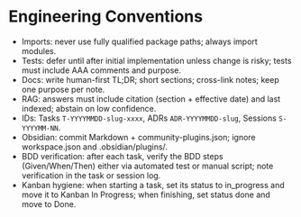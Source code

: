 # Engineering Conventions

- Imports: never use fully qualified package paths; always import modules.
- Tests: defer until after initial implementation unless change is risky; tests must include AAA comments and purpose.
- Docs: write human-first TL;DR; short sections; cross-link notes; keep one purpose per note.
- RAG: answers must include citation (section + effective date) and last indexed; abstain on low confidence.
- IDs: Tasks `T-YYYYMMDD-slug-xxxx`, ADRs `ADR-YYYYMMDD-slug`, Sessions `S-YYYYMM-NN`.
- Obsidian: commit Markdown + community-plugins.json; ignore workspace.json and .obsidian/plugins/.
- BDD verification: after each task, verify the BDD steps (Given/When/Then) either via automated test or manual script; note verification in the task or session log.
- Kanban hygiene: when starting a task, set its status to in_progress and move it to Kanban In Progress; when finishing, set status done and move to Done.

